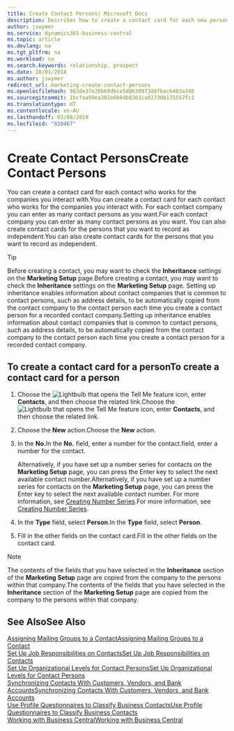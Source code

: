 ```yaml
---
title: Create Contact Persons| Microsoft Docs
description: Describes how to create a contact card for each new person or prospect you interact with or have a business relationship with.
author: jswymer
ms.service: dynamics365-business-central
ms.topic: article
ms.devlang: na
ms.tgt_pltfrm: na
ms.workload: na
ms.search.keywords: relationship, prospect
ms.date: 10/01/2018
ms.author: jswymer
redirect_url: marketing-create-contact-persons
ms.openlocfilehash: 983de37e20b69d6ce5d8630973d8fbac6403a346
ms.sourcegitcommit: 1bcfaa99ea302e6b84b8361ca02730b135557fc1
ms.translationtype: HT
ms.contentlocale: en-AU
ms.lasthandoff: 03/08/2019
ms.locfileid: "810467"
---
```

# <a name="create-contact-persons"></a><span data-ttu-id="844fe-103">Create Contact Persons</span><span class="sxs-lookup"><span data-stu-id="844fe-103">Create Contact Persons</span></span>
<span data-ttu-id="844fe-104">You can create a contact card for each contact who works for the companies you interact with.</span><span class="sxs-lookup"><span data-stu-id="844fe-104">You can create a contact card for each contact who works for the companies you interact with.</span></span> <span data-ttu-id="844fe-105">For each contact company you can enter as many contact persons as you want.</span><span class="sxs-lookup"><span data-stu-id="844fe-105">For each contact company you can enter as many contact persons as you want.</span></span> <span data-ttu-id="844fe-106">You can also create contact cards for the persons that you want to record as independent.</span><span class="sxs-lookup"><span data-stu-id="844fe-106">You can also create contact cards for the persons that you want to record as independent.</span></span>

> [!TIP]  
>   <span data-ttu-id="844fe-107">Before creating a contact, you may want to check the **Inheritance** settings on the **Marketing Setup** page.</span><span class="sxs-lookup"><span data-stu-id="844fe-107">Before creating a contact, you may want to check the **Inheritance** settings on the **Marketing Setup** page.</span></span> <span data-ttu-id="844fe-108">Setting up inheritance enables information about contact companies that is common to contact persons, such as address details, to be automatically copied from the contact company to the contact person each time you create a contact person for a recorded contact company.</span><span class="sxs-lookup"><span data-stu-id="844fe-108">Setting up inheritance enables information about contact companies that is common to contact persons, such as address details, to be automatically copied from the contact company to the contact person each time you create a contact person for a recorded contact company.</span></span>

## <a name="to-create-a-contact-card-for-a-person"></a><span data-ttu-id="844fe-109">To create a contact card for a person</span><span class="sxs-lookup"><span data-stu-id="844fe-109">To create a contact card for a person</span></span>
1. <span data-ttu-id="844fe-110">Choose the ![Lightbulb that opens the Tell Me feature](media/ui-search/search_small.png "Tell me what you want to do") icon, enter **Contacts**, and then choose the related link.</span><span class="sxs-lookup"><span data-stu-id="844fe-110">Choose the ![Lightbulb that opens the Tell Me feature](media/ui-search/search_small.png "Tell me what you want to do") icon, enter **Contacts**, and then choose the related link.</span></span>
2. <span data-ttu-id="844fe-111">Choose the **New** action.</span><span class="sxs-lookup"><span data-stu-id="844fe-111">Choose the **New** action.</span></span>
3. <span data-ttu-id="844fe-112">In the **No.**</span><span class="sxs-lookup"><span data-stu-id="844fe-112">In the **No.**</span></span> <span data-ttu-id="844fe-113">field, enter a number for the contact.</span><span class="sxs-lookup"><span data-stu-id="844fe-113">field, enter a number for the contact.</span></span>

    <span data-ttu-id="844fe-114">Alternatively, if you have set up a number series for contacts on the **Marketing Setup** page, you can press the Enter key to select the next available contact number.</span><span class="sxs-lookup"><span data-stu-id="844fe-114">Alternatively, if you have set up a number series for contacts on the **Marketing Setup** page, you can press the Enter key to select the next available contact number.</span></span> <span data-ttu-id="844fe-115">For more information, see [Creating Number Series](ui-create-number-series.md).</span><span class="sxs-lookup"><span data-stu-id="844fe-115">For more information, see [Creating Number Series](ui-create-number-series.md).</span></span>
4. <span data-ttu-id="844fe-116">In the **Type** field, select **Person**.</span><span class="sxs-lookup"><span data-stu-id="844fe-116">In the **Type** field, select **Person**.</span></span>
5. <span data-ttu-id="844fe-117">Fill in the other fields on the contact card.</span><span class="sxs-lookup"><span data-stu-id="844fe-117">Fill in the other fields on the contact card.</span></span>

> [!NOTE]  
>   <span data-ttu-id="844fe-118">The contents of the fields that you have selected in the **Inheritance** section of the **Marketing Setup** page are copied from the company to the persons within that company.</span><span class="sxs-lookup"><span data-stu-id="844fe-118">The contents of the fields that you have selected in the **Inheritance** section of the **Marketing Setup** page are copied from the company to the persons within that company.</span></span>

## <a name="see-also"></a><span data-ttu-id="844fe-119">See Also</span><span class="sxs-lookup"><span data-stu-id="844fe-119">See Also</span></span>
[<span data-ttu-id="844fe-120">Assigning Mailing Groups to a Contact</span><span class="sxs-lookup"><span data-stu-id="844fe-120">Assigning Mailing Groups to a Contact</span></span>](marketing-mailing-groups.md#AssignMailGroupContact)  
[<span data-ttu-id="844fe-121">Set Up Job Responsibilities on Contacts</span><span class="sxs-lookup"><span data-stu-id="844fe-121">Set Up Job Responsibilities on Contacts</span></span>](marketing-job-responsibilities.md)  
[<span data-ttu-id="844fe-122">Set Up Organizational Levels for Contact Persons</span><span class="sxs-lookup"><span data-stu-id="844fe-122">Set Up Organizational Levels for Contact Persons</span></span>](marketing-organizational-levels.md)  
[<span data-ttu-id="844fe-123">Synchronizing Contacts With Customers, Vendors, and Bank Accounts</span><span class="sxs-lookup"><span data-stu-id="844fe-123">Synchronizing Contacts With Customers, Vendors, and Bank Accounts</span></span>](marketing-synchronize-contacts-customers-vendors-bank-accounts.md)  
[<span data-ttu-id="844fe-124">Use Profile Questionnaires to Classify Business Contacts</span><span class="sxs-lookup"><span data-stu-id="844fe-124">Use Profile Questionnaires to Classify Business Contacts</span></span>](marketing-create-contact-profile-questionnaire.md)  
[<span data-ttu-id="844fe-125">Working with Business Central</span><span class="sxs-lookup"><span data-stu-id="844fe-125">Working with Business Central</span></span>](ui-work-product.md)  
